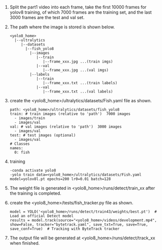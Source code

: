 1. Split the part1 video into each frame, take the first 10000 frames for yolov8 training, of which 7000 frames are the training set, and the last 3000 frames are the test and val set.

2. The path where the image is stored is shown below.

   ```
   <yolo8_home>
     |--ultralytics
     	|--datasets
     	  |--fish_yolo8
     	    |--images
     	       |--train
     	          |--frame_xxx.jpg ...(train imgs)
     	       |--val
     	          |--frame_xxx.jpg ...(val imgs)
     	    |--labels
     	       |--train
     	          |--frame_xxx.txt ...(train labels)
     	       |--val
     	          |--frame_xxx.txt ...(val labels)
   ```

3. create the <yolo8_home>/ultralytics/datasets/Fish.yaml file as shown.

   ```
   path: <yolo8_home>/ultralytics/datasets/fish_yolo8
   train: # train images (relative to 'path')  7000 images
     - images/train
     - images/val
   val: # val images (relative to 'path')  3000 images
     - images/val
   test: # test images (optional)
     - images/val
   # Classes
   names:
     0: fish
   ```

4. training

   ```
   -conda activate yolo8
   -yolo train data=<yolo8_home>/ultralytics/datasets/Fish.yaml model=yolov8l.pt epochs=200 lr0=0.01 batch=128
   ```

5. The weight file is generated in <yolo8_home>/runs/detect/train_xx after the training is completed.

6. create  the <yolo8_home>/tests/fish_tracker.py file as shown.

   ```
   model = YOLO('<yolo8_home>/runs/detect/train43/weights/best.pt')  # Load an official Detect model
   results = model.track(source="<yolo8_home>/videos/development.mp4", show=False, tracker="bytetrack.yaml", save_txt=True, save=True, save_conf=True)  # Tracking with ByteTrack tracker
   ```

7. The output file will be generated at <yolo8_home>/runs/detect/track_xx when finished.
